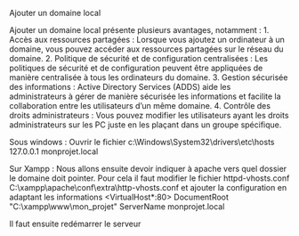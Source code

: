 Ajouter un domaine local 


Ajouter un domaine local présente plusieurs avantages, notamment :
    1. Accès aux ressources partagées : Lorsque vous ajoutez un ordinateur à un domaine, vous pouvez accéder aux ressources partagées sur le réseau du domaine.
    2. Politique de sécurité et de configuration centralisées : Les politiques de sécurité et de configuration peuvent être appliquées de manière centralisée à tous les ordinateurs du domaine.
    3. Gestion sécurisée des informations : Active Directory Services (ADDS) aide les administrateurs à gérer de manière sécurisée les informations et facilite la collaboration entre les utilisateurs d’un même domaine.
    4. Contrôle des droits administrateurs : Vous  pouvez modifier les utilisateurs ayant les droits administrateurs sur les PC juste en les plaçant dans un groupe spécifique.


Sous windows :
Ouvrir le fichier c:\Windows\System32\drivers\etc\hosts
127.0.0.1 monprojet.local


Sur Xampp :
Nous allons ensuite devoir indiquer à apache vers quel dossier le domaine doit pointer.
Pour cela il faut modifier le fichier httpd-vhosts.conf
C:\xampp\apache\conf\extra\http-vhosts.conf
et ajouter la configuration en adaptant les informations 
<VirtualHost*:80>
    DocumentRoot "C:\xampp\www\mon_projet"
    ServerName monprojet.local
</VirtualHost>

Il faut ensuite redémarrer le serveur 
